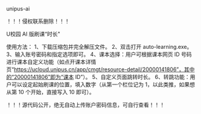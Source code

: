 unipus-ai

！！！侵权联系删除！！！

U校园 AI 版刷课“时长"

使用方法：
1、下载压缩包并完全解压文件。
2、双击打开 auto-learning.exe。
3、输入账号密码和指定选项即可。
4、课本选择：用户可根据课本网页 ID 号码进行课本自定义功能（如点开课本详情页“https://ucloud.unipus.cn/app/cmgt/resource-detail/20000141806”，其中的“20000141806”即为“课本 ID”）。
5、自定义页面跳转时长。
6、转跳功能：用户可以设定起始刷课的位置，填入数字（从第一个栏位记为 1，以此类推，如果想从第 10 个开始，直接写入 10 即可）。

！！！源代码公开，绝无自动上传账户密码信息，可自行查看！！！
